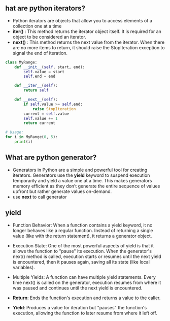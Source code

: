 ## hat are python iterators? 
- Python iterators are objects that allow you to access elements of a collection one at a time
- **__iter__()** : This method returns the iterator object itself. It is required for an object to be considered an iterator.
- **__next__()** : This method returns the next value from the iterator. When there are no more items to return, it should raise the StopIteration exception to signal the end of iteration.
```python
class MyRange:
    def __init__(self, start, end):
        self.value = start
        self.end = end

    def __iter__(self):
        return self

    def __next__(self):
        if self.value >= self.end:
            raise StopIteration
        current = self.value
        self.value += 1
        return current

# Usage:
for i in MyRange(0, 5):
    print(i)
```

##  What are python generator?
- Generators in Python are a simple and powerful tool for creating iterators. Generators use the **yield** keyword to suspend execution temporarily and yield a value one at a time. This makes generators memory efficient as they don’t generate the entire sequence of values upfront but rather generate values on-demand.
- use **next** to call generator
  
## yield
- Function Behavior: When a function contains a yield keyword, it no longer behaves like a regular function. Instead of returning a single value (like with the return statement), it returns a generator object.

- Execution State: One of the most powerful aspects of yield is that it allows the function to "pause" its execution. When the generator's next() method is called, execution starts or resumes until the next yield is encountered, then it pauses again, saving all its state (like local variables).

- Multiple Yields: A function can have multiple yield statements. Every time next() is called on the generator, execution resumes from where it was paused and continues until the next yield is encountered.

- **Return**: Ends the function's execution and returns a value to the caller.
- **Yield**: Produces a value for iteration but "pauses" the function's execution, allowing the function to later resume from where it left off.
 
